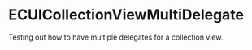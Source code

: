 # ECUICollectionViewMultiDelegate

Testing out how to have multiple delegates for a collection view.
